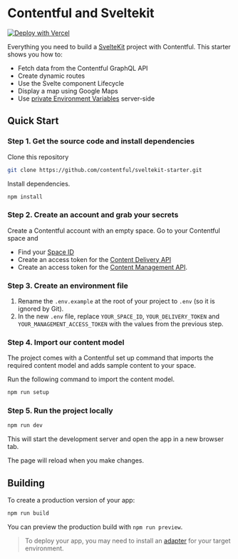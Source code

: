 # Contentful and Sveltekit

[![Deploy with Vercel](https://vercel.com/button)](https://vercel.com/new/clone?repository-url=https%3A%2F%2Fgithub.com%2Fcontentful%2Fsveltekit-starter)

Everything you need to build a [SvelteKit](https://kit.svelte.dev/) project with Contentful. This starter shows you how to:

- Fetch data from the Contentful GraphQL API
- Create dynamic routes
- Use the Svelte component Lifecycle
- Display a map using Google Maps
- Use [private Environment Variables](https://kit.svelte.dev/docs/modules#$env-static-private) server-side

## Quick Start

### Step 1. Get the source code and install dependencies

Clone this repository

```bash
git clone https://github.com/contentful/sveltekit-starter.git
```

Install dependencies.

```bash
npm install
```

### Step 2. Create an account and grab your secrets

Create a Contentful account with an empty space.
Go to your Contentful space and

- Find your [Space ID](https://www.contentful.com/help/find-space-id/)
- Create an access token for the [Content Delivery API](https://www.contentful.com/developers/docs/references/content-delivery-api/)
- Create an access token for the [Content Management API](https://www.contentful.com/developers/docs/references/content-management-api/).

### Step 3. Create an environment file

1. Rename the `.env.example` at the root of your project to `.env` (so it is ignored by Git).
2. In the new `.env` file, replace `YOUR_SPACE_ID`, `YOUR_DELIVERY_TOKEN` and `YOUR_MANAGEMENT_ACCESS_TOKEN` with the values from the previous step.

### Step 4. Import our content model

The project comes with a Contentful set up command that imports the required content model and adds sample content to your space.

Run the following command to import the content model.

```bash
npm run setup
```

### Step 5. Run the project locally

```bash
npm run dev
```

This will start the development server and open the app in a new browser tab.

The page will reload when you make changes.

## Building

To create a production version of your app:

```bash
npm run build
```

You can preview the production build with `npm run preview`.

> To deploy your app, you may need to install an [adapter](https://kit.svelte.dev/docs/adapters) for your target environment.
